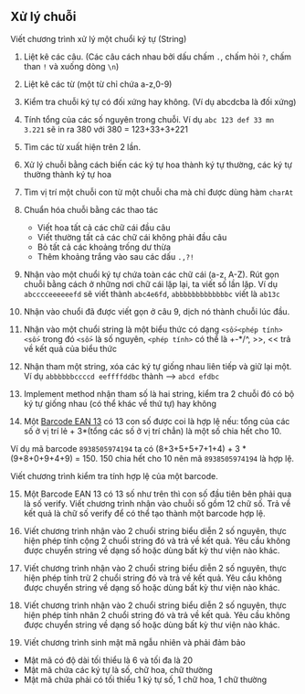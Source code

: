 
## Xử lý chuỗi

Viết chương trình xử lý một chuổi ký tự (String)

1. Liệt kê các câu. (Các câu cách nhau bởi dấu chấm `.`, chấm hỏi `?`, chấm than `!` và xuống dòng `\n`)

2. Liệt kê các từ (một từ chỉ chứa a-z,0-9)

3. Kiểm tra chuỗi ký tự có đối xứng hay không. (Ví dụ abcdcba là đối xứng)

4. Tính tổng của các số nguyên trong chuỗi. Ví dụ `abc 123 def 33 mn 3.221` sẽ in ra 380 với 380 = 123+33+3+221

5. Tìm các từ xuất hiện trên 2 lần.

6. Xử lý chuỗi bằng cách biến các ký tự hoa thành ký tự thường, các ký tự thường thành ký tự hoa

7. Tìm vị trí một chuỗi con từ một chuỗi cha mà chỉ được dùng hàm `charAt`

8. Chuẩn hóa chuỗi bằng các thao tác
    - Viết hoa tất cả các chữ cái đầu câu
    - Viết thường tất cả các chữ cái không phải đầu câu
    - Bỏ tất cả các khoảng trống dư thừa
    - Thêm khoảng trắng vào sau các dấu `.,?!`

9. Nhận vào một chuổi ký tự chứa toàn các chữ cái (a-z, A-Z). Rút gọn chuỗi bằng cách ở những nơi chữ cái lặp lại, ta viết số lần lặp. Ví dụ `abcccceeeeeefd` sẽ viết thành `abc4e6fd`, `abbbbbbbbbbbbbc` viết là `ab13c`

10. Nhận vào chuổi đã được viết gọn ở câu 9, dịch nó thành chuỗi lúc đầu.

11. Nhận vào một chuổi string là một biểu thức có dạng `<số><phép tính><số>` trong đó `<số>` là số nguyên, `<phép tính>` có thể là +-*/^, >>, << trả về kết quả của biểu thức

12. Nhận tham một string, xóa các ký tự giống nhau liên tiếp và giữ lại một. 
    Ví dụ `abbbbbbccccd eeffffddbc` thành --> `abcd efdbc`

13. Implement method nhận tham số là hai string, kiểm tra 2 chuỗi đó có bộ ký tự giống nhau (có thể khác về thứ tự) hay không

14. Một [Barcode EAN 13](https://vi.wikipedia.org/wiki/EAN-13) có 13 con số được coi là hợp lệ nếu: tổng của các số ở vị trí lẻ + 3*(tổng các số ở vị trí chẳn) là một số chia hết cho 10.

Ví dụ mã barcode `8938505974194` ta có (8+3+5+5+7+1+4) + 3 * (9+8+0+9+4+9) = 150. 150 chia hết cho 10 nên mã `8938505974194` là hợp lệ.

Viết chương trình kiểm tra tính hợp lệ của một barcode.

15. Một Barcode EAN 13 có 13 số như trên thì con số đầu tiên bên phải qua là số verify. Viết chương trình nhận vào chuỗi số gồm 12 chữ số. Trả về kết quả là chữ số verify để có thể tạo thành một barcode hợp lệ.

16. Viết chương trình nhận vào 2 chuổi string biểu diễn 2 số nguyên, thực hiện phép tính cộng 2 chuổi string đó và trả về kết quả. Yêu cầu không được chuyển string về dạng số hoặc dùng bất kỳ thư viện nào khác.

17. Viết chương trình nhận vào 2 chuổi string biểu diễn 2 số nguyên, thực hiện phép tính trừ 2 chuổi string đó và trả về kết quả. Yêu cầu không được chuyển string về dạng số hoặc dùng bất kỳ thư viện nào khác.

18. Viết chương trình nhận vào 2 chuổi string biểu diễn 2 số nguyên, thực hiện phép tính nhân 2 chuổi string đó và trả về kết quả. Yêu cầu không được chuyển string về dạng số hoặc dùng bất kỳ thư viện nào khác.

20. Viết chương trình sinh mật mã ngẫu nhiên và phải đảm bảo
- Mật mã có độ dài tối thiểu là 6 và tối đa là 20
- Mật mã chứa các ký tự là số, chữ hoa, chữ thường
- Mật mã chứa phải có tối thiểu 1 ký tự số, 1 chữ hoa, 1 chữ thường

